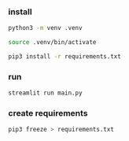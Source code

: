 
### install
```bash
python3 -m venv .venv
```

```bash
source .venv/bin/activate
```
```bash
pip3 install -r requirements.txt
````
### run

```bash
streamlit run main.py
```

### create requirements
```bash
pip3 freeze > requirements.txt
```